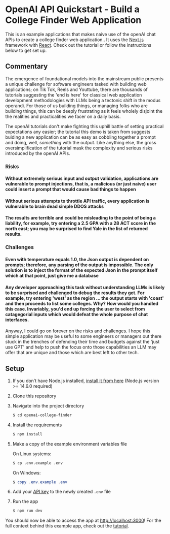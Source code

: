 # OpenAI API Quickstart - Build a College Finder Web Application

This is an example applications that makes naive use of the openAI chat APIs to create a college finder web application.. It uses the [Next.js](https://nextjs.org/) framework with [React](https://reactjs.org/). Check out the tutorial or follow the instructions below to get set up.

## Commentary

The emergence of foundational models into the mainstream public presents a unique challenge for software engineers tasked with building web applications; on Tik Tok, Reels and Youttube, there are thousands of tutorials suggesting the 'end is here' for classical web application development methodologies with LLMs being a tectonic shift in the modus operandi. For those of us building things, or managing folks who are building things, this can be deeply frustrating as it feels wholely disjoint the the realities and practicalities we facer on a daily basis. 

The openAI tutorials don't make fighting this uphill battle of setting practical expectations any easier; the tutorial this demo is taken from suggests buiding a new application can be as easy as cobbling together a prompt and doing, well, *something* with the output. Like anything else, the gross oversimplification of the tutorial mask the complexity and serious risks introduced by the openAI APIs. 

### Risks
#### Without extremely serious input and output validation, applications are vulnerable to prompt injections, that is, a malicious (or just naive) user could insert a prompt that would cause bad things to happen
#### Without serious attempts to throttle API traffic, every application is vulnerable to brain dead simple DDOS attacks
#### The results are terrible and could be misleading to the point of being a liability, for example, try entering a 2.5 GPA with a 28 ACT score in the north east; you may be surprised to find Yale in the list of returned results. 

### Challenges
#### Even with temperature equals 1.0, the Json output is dependent on prompts; therefore, any parsing of the output is impossible. The only solution is to inject the format of the expected Json in the prompt itself which at that point, just give me a database
#### Any developer approaching this task without understanding LLMs is likely to be surprised and challenged to debug the results they get. For example, try entering 'west' as the region ... the output starts with 'coast' and then proceeds to list some colleges. Why? How would you handled this case. Invariably, you'd end up forcing the user to select from catagegorial inputs which would defeat the whole purpose of chat interfaces. 

Anyway, I could go on forever on the risks and challenges. I hope this simple application may be useful to some engineers or managers out there stuck in the trenches of defending their time and budgets against the 'just use GPT' and help to push the focus onto those capabilities an LLM may offer that are unique and those which are best left to other tech.


## Setup

1. If you don’t have Node.js installed, [install it from here](https://nodejs.org/en/) (Node.js version >= 14.6.0 required)

2. Clone this repository

3. Navigate into the project directory

   ```bash
   $ cd openai-college-finder
   ```

4. Install the requirements

   ```bash
   $ npm install
   ```

5. Make a copy of the example environment variables file

   On Linux systems: 
   ```bash
   $ cp .env.example .env
   ```
   On Windows:
   ```powershell
   $ copy .env.example .env
   ```
6. Add your [API key](https://platform.openai.com/account/api-keys) to the newly created `.env` file

7. Run the app

   ```bash
   $ npm run dev
   ```

You should now be able to access the app at [http://localhost:3000](http://localhost:3000)! For the full context behind this example app, check out the [tutorial](https://platform.openai.com/docs/quickstart).
